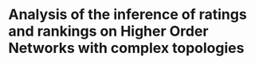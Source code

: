 # Analysis of the inference of ratings and rankings on Higher Order Networks with complex topologies
